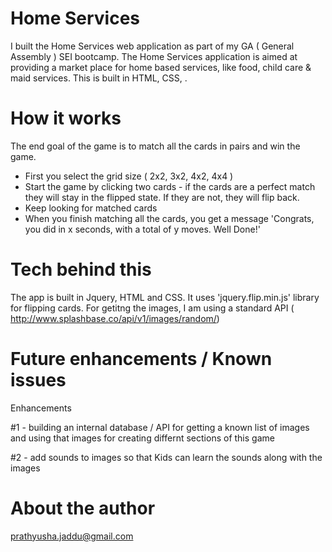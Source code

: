# Home Services 

I built the Home Services web application as part of my GA ( General Assembly ) SEI bootcamp. The Home Services application is aimed at providing a market place for home based services, like food, child care & maid services. This is built in HTML, CSS, <list other technologies here>. 

# How it works

The end goal of the game is to match all the cards in pairs and win the game.

 - First you select the grid size ( 2x2, 3x2, 4x2, 4x4 )
 - Start the game by clicking two cards - if the cards are a perfect match they will stay in the flipped state. If they are not, they will flip back.
 - Keep looking for matched cards
 - When you finish matching all the cards, you get a message 'Congrats, you did in x seconds, with a total of y moves. Well Done!'


# Tech behind this
The app is built in Jquery, HTML and CSS. It uses 'jquery.flip.min.js' library for flipping cards. For getitng the images, I am using a standard API ( http://www.splashbase.co/api/v1/images/random/)

# Future enhancements / Known issues

Enhancements

#1 - building an internal database / API for getting a known list of images and using that images for creating differnt sections of this game

#2 - add sounds to images so that Kids can learn the sounds along with the images


# About the author

prathyusha.jaddu@gmail.com